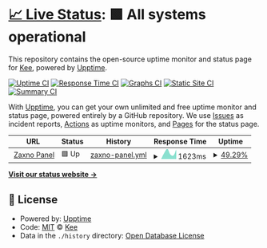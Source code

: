 # [📈 Live Status](https://uptime.panel.kee6.tk): <!--live status--> **🟩 All systems operational**

This repository contains the open-source uptime monitor and status page for [Kee](https://kee7702.tk/), powered by [Upptime](https://github.com/upptime/upptime).

[![Uptime CI](https://github.com/Kee7702/zaxno-uptime/workflows/Uptime%20CI/badge.svg)](https://github.com/Kee7702/zaxno-uptime/actions?query=workflow%3A%22Uptime+CI%22)
[![Response Time CI](https://github.com/Kee7702/zaxno-uptime/workflows/Response%20Time%20CI/badge.svg)](https://github.com/Kee7702/zaxno-uptime/actions?query=workflow%3A%22Response+Time+CI%22)
[![Graphs CI](https://github.com/Kee7702/zaxno-uptime/workflows/Graphs%20CI/badge.svg)](https://github.com/Kee7702/zaxno-uptime/actions?query=workflow%3A%22Graphs+CI%22)
[![Static Site CI](https://github.com/Kee7702/zaxno-uptime/workflows/Static%20Site%20CI/badge.svg)](https://github.com/Kee7702/zaxno-uptime/actions?query=workflow%3A%22Static+Site+CI%22)
[![Summary CI](https://github.com/Kee7702/zaxno-uptime/workflows/Summary%20CI/badge.svg)](https://github.com/Kee7702/zaxno-uptime/actions?query=workflow%3A%22Summary+CI%22)

With [Upptime](https://upptime.js.org), you can get your own unlimited and free uptime monitor and status page, powered entirely by a GitHub repository. We use [Issues](https://github.com/Kee7702/zaxno-uptime/issues) as incident reports, [Actions](https://github.com/Kee7702/zaxno-uptime/actions) as uptime monitors, and [Pages](https://uptime.panel.kee6.tk) for the status page.

<!--start: status pages-->
<!-- This summary is generated by Upptime (https://github.com/upptime/upptime) -->
<!-- Do not edit this manually, your changes will be overwritten -->
<!-- prettier-ignore -->
| URL | Status | History | Response Time | Uptime |
| --- | ------ | ------- | ------------- | ------ |
| <img alt="" src="https://icons.duckduckgo.com/ip3/zaxno.kee7702.tk.ico" height="13"> [Zaxno Panel](https://zaxno.kee7702.tk/status) | 🟩 Up | [zaxno-panel.yml](https://github.com/Kee7702/zaxno-uptime/commits/HEAD/history/zaxno-panel.yml) | <details><summary><img alt="Response time graph" src="./graphs/zaxno-panel/response-time-week.png" height="20"> 1623ms</summary><br><a href="https://uptime.zaxno.kee7702.tk/history/zaxno-panel"><img alt="Response time 1247" src="https://img.shields.io/endpoint?url=https%3A%2F%2Fraw.githubusercontent.com%2FKee7702%2Fzaxno-uptime%2FHEAD%2Fapi%2Fzaxno-panel%2Fresponse-time.json"></a><br><a href="https://uptime.zaxno.kee7702.tk/history/zaxno-panel"><img alt="24-hour response time 2839" src="https://img.shields.io/endpoint?url=https%3A%2F%2Fraw.githubusercontent.com%2FKee7702%2Fzaxno-uptime%2FHEAD%2Fapi%2Fzaxno-panel%2Fresponse-time-day.json"></a><br><a href="https://uptime.zaxno.kee7702.tk/history/zaxno-panel"><img alt="7-day response time 1623" src="https://img.shields.io/endpoint?url=https%3A%2F%2Fraw.githubusercontent.com%2FKee7702%2Fzaxno-uptime%2FHEAD%2Fapi%2Fzaxno-panel%2Fresponse-time-week.json"></a><br><a href="https://uptime.zaxno.kee7702.tk/history/zaxno-panel"><img alt="30-day response time 1623" src="https://img.shields.io/endpoint?url=https%3A%2F%2Fraw.githubusercontent.com%2FKee7702%2Fzaxno-uptime%2FHEAD%2Fapi%2Fzaxno-panel%2Fresponse-time-month.json"></a><br><a href="https://uptime.zaxno.kee7702.tk/history/zaxno-panel"><img alt="1-year response time 1247" src="https://img.shields.io/endpoint?url=https%3A%2F%2Fraw.githubusercontent.com%2FKee7702%2Fzaxno-uptime%2FHEAD%2Fapi%2Fzaxno-panel%2Fresponse-time-year.json"></a></details> | <details><summary><a href="https://uptime.zaxno.kee7702.tk/history/zaxno-panel">49.29%</a></summary><a href="https://uptime.zaxno.kee7702.tk/history/zaxno-panel"><img alt="All-time uptime 49.29%" src="https://img.shields.io/endpoint?url=https%3A%2F%2Fraw.githubusercontent.com%2FKee7702%2Fzaxno-uptime%2FHEAD%2Fapi%2Fzaxno-panel%2Fuptime.json"></a><br><a href="https://uptime.zaxno.kee7702.tk/history/zaxno-panel"><img alt="24-hour uptime 49.29%" src="https://img.shields.io/endpoint?url=https%3A%2F%2Fraw.githubusercontent.com%2FKee7702%2Fzaxno-uptime%2FHEAD%2Fapi%2Fzaxno-panel%2Fuptime-day.json"></a><br><a href="https://uptime.zaxno.kee7702.tk/history/zaxno-panel"><img alt="7-day uptime 49.29%" src="https://img.shields.io/endpoint?url=https%3A%2F%2Fraw.githubusercontent.com%2FKee7702%2Fzaxno-uptime%2FHEAD%2Fapi%2Fzaxno-panel%2Fuptime-week.json"></a><br><a href="https://uptime.zaxno.kee7702.tk/history/zaxno-panel"><img alt="30-day uptime 49.29%" src="https://img.shields.io/endpoint?url=https%3A%2F%2Fraw.githubusercontent.com%2FKee7702%2Fzaxno-uptime%2FHEAD%2Fapi%2Fzaxno-panel%2Fuptime-month.json"></a><br><a href="https://uptime.zaxno.kee7702.tk/history/zaxno-panel"><img alt="1-year uptime 49.29%" src="https://img.shields.io/endpoint?url=https%3A%2F%2Fraw.githubusercontent.com%2FKee7702%2Fzaxno-uptime%2FHEAD%2Fapi%2Fzaxno-panel%2Fuptime-year.json"></a></details>

<!--end: status pages-->

[**Visit our status website →**](https://uptime.panel.kee6.tk)

## 📄 License

- Powered by: [Upptime](https://github.com/upptime/upptime)
- Code: [MIT](./LICENSE) © [Kee](https://kee7702.tk/)
- Data in the `./history` directory: [Open Database License](https://opendatacommons.org/licenses/odbl/1-0/)
